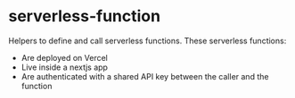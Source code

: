 # serverless-function

Helpers to define and call serverless functions.
These serverless functions:
- Are deployed on Vercel
- Live inside a nextjs app
- Are authenticated with a shared API key between the caller and the function
